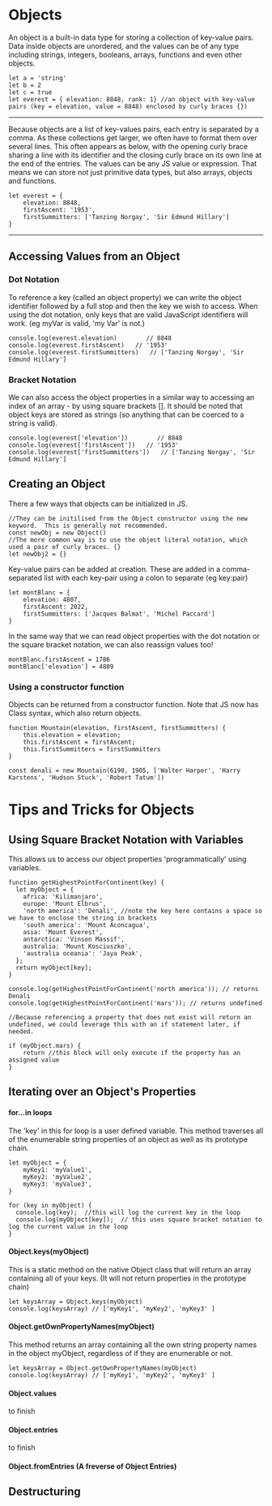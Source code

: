 # Objects


An object is a built-in data type for storing a collection of key-value pairs. Data inside objects are unordered, and the values can be of any type including strings, integers, booleans, arrays, functions and even other objects.  
```JS
let a = 'string'
let b = 2
let c = true
let everest = { elevation: 8848, rank: 1} //an object with key-value pairs (key = elevation, value = 8848) enclosed by curly braces {})
```
---
Because objects are a list of key-values pairs, each entry is separated by a comma. As these collections get larger, we often have to format them over several lines.  This often appears as below, with the opening curly brace sharing a line with its identifier and the closing curly brace on its own line at the end of the entries.  The values can be any JS value or expression.  That means we can store not just primitive data types, but also arrays, objects and functions.

```JS
let everest = {
    elevation: 8848,
    firstAscent: '1953',
    firstSummitters: ['Tanzing Norgay', 'Sir Edmund Hillary']
}
```
---
## Accessing Values from an Object
### Dot Notation
To reference a key (called an object property) we can write the object identifier followed by a full stop and then the key we wish to access.  When using the dot notation, only keys that are valid JavaScript identifiers will work. (eg myVar is valid, 'my Var' is not.)

```JS
console.log(everest.elevation)        // 8848
console.log(everest.firstAscent)   // '1953'
console.log(everest.firstSummitters)   // ['Tanzing Norgay', 'Sir Edmund Hillary']
```

### Bracket Notation
We can also access the object properties in a similar way to accessing an index of an array - by using square brackets [].  It should be noted that object keys are stored as strings (so anything that can be coerced to a string is valid).

```JS
console.log(everest['elevation'])        // 8848
console.log(everest['firstAscent'])   // '1953'
console.log(everest['firstSummitters'])   // ['Tanzing Norgay', 'Sir Edmund Hillary']
```


## Creating an Object
There a few ways that objects can be initialized in JS. 

```JS
//They can be initilised from the Object constructor using the new keyword.  This is generally not recommended.
const newObj = new Object()
//The more common way is to use the object literal notation, which used a pair of curly braces. {}
let newObj2 = {}
```

Key-value pairs can be added at creation.  These are added in a comma-separated list with each key-pair using a colon to separate (eg key:pair)
```JS
let montBlanc = {
    elevation: 4807,
    firstAscent: 2022,
    firstSummitters: ['Jacques Balmat', 'Michel Paccard']
}
```

In the same way that we can read object properties with the dot notation or the square bracket notation, we can also reassign values too! 
```JS
montBlanc.firstAscent = 1786
montBlanc['elevation'] = 4809
```
### Using a constructor function
Objects can be returned from a constructor function. Note that JS now has Class syntax, which also return objects.

```JS
function Mountain(elevation, firstAscent, firstSummitters) {
    this.elevation = elevation;
    this.firstAscent = firstAscent;
    this.firstSummitters = firstSummitters
}

const denali = new Mountain(6190, 1905, ['Walter Harper', 'Harry Karstens', 'Hudson Stuck', 'Robert Tatum'])

```


# Tips and Tricks for Objects

## Using Square Bracket Notation with Variables
This allows us to access our object properties 'programmatically' using variables.

```JS
function getHighestPointForContinent(key) {
  let myObject = {
    africa: 'Kilimanjaro',
    europe: 'Mount Elbrus',
    'north america': 'Denali', //note the key here contains a space so we have to enclose the string in brackets
    'south america': 'Mount Aconcagua',
    asia: 'Mount Everest',
    antarctica: 'Vinson Massif',
    australia: 'Mount Kosciuszko',
    'australia oceania': 'Jaya Peak',
  };
  return myObject[key];
}

console.log(getHighestPointForContinent('north america')); // returns Denali
console.log(getHighestPointForContinent('mars')); // returns undefined

//Because referencing a property that does not exist will return an undefined, we could leverage this with an if statement later, if needed.

if (myObject.mars) {
    return //this block will only execute if the property has an assigned value
}
```

## Iterating over an Object's Properties
#### for...in loops 
The 'key' in this for loop is a user defined variable.
This method traverses all of the enumerable string properties of an object as well as its prototype chain.

```JS
let myObject = {
    myKey1: 'myValue1',
    myKey2: 'myValue2',
    myKey3: 'myValue3',
}

for (key in myObject) {
  console.log(key);  //this will log the current key in the loop
  console.log(myObject[key]);  // this uses square bracket notation to log the current value in the loop
}
```
####  Object.keys(myObject)
This is a static method on the native Object class that will return an array containing all of your keys. (It will not return properties in the prototype chain)

```JS
let keysArray = Object.keys(myObject)
console.log(keysArray) // ['myKey1', 'myKey2', 'myKey3' ]
```
####  Object.getOwnPropertyNames(myObject)
This method returns an array containing all the own string property names in the object myObject, regardless of if they are enumerable or not.

```JS
let keysArray = Object.getOwnPropertyNames(myObject)
console.log(keysArray) // ['myKey1', 'myKey2', 'myKey3' ]
```

#### Object.values
to finish
#### Object.entries 
to finish
#### Object.fromEntries (A freverse of Object Entries)


## Destructuring